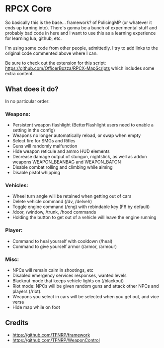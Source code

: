 # RPCX Core
So basically this is the base... framework? of PolicingMP (or whatever it ends up turning into).
There's gonna be a bunch of experimental stuff and probably bad code in here and I want to use this as a learning experience for learning lua, github, etc.

I'm using some code from other people, admittedly. I try to add links to the original code commented above where I can.

Be sure to check out the extension for this script: https://github.com/OfficerBozza/RPCX-MapScripts which includes some extra content.

## What does it do?
In no particular order:

### Weapons:
- Persistent weapon flashlight (BetterFlashlight users need to enable a setting in the config)
- Weapons no longer automatically reload, or swap when empty
- Select fire for SMGs and Rifles
- Guns will randomly malfunction
- Hide weapon reticule and ammo HUD elements
- Decrease damage output of stungun, nightstick, as well as addon weapons WEAPON_BEANBAG and WEAPON_BATON
- Disable combat rolling and climbing while aiming
- Disable pistol whipping

### Vehicles:
- Wheel turn angle will be retained when getting out of cars
- Delete vehicle command (/dv, /delveh)
- Toggle engine command (/eng) with rebindable key (F6 by default)
- /door, /window, /trunk, /hood commands
- Holding the button to get out of a vehicle will leave the engine running

### Player:
- Command to heal yourself with cooldown (/heal)
- Command to give yourself armor (/armor, /armour)

### Misc:
- NPCs will remain calm in shootings, etc
- Disabled emergency services responses, wanted levels
- Blackout mode that keeps vehicle lights on (/blackout)
- Riot mode: NPCs will be given random guns and attack other NPCs and players (/riot). 
- Weapons you select in cars will be selected when you get out, and vice versa
- Hide map while on foot

## Credits
- https://github.com/TFNRP/framework
- https://github.com/TFNRP/WeaponControl
